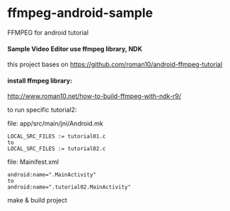 # ffmpeg-android-sample
FFMPEG for android tutorial

#### Sample Video Editor use ffmpeg library, NDK
this project bases on https://github.com/roman10/android-ffmpeg-tutorial

#### install ffmpeg library:
http://www.roman10.net/how-to-build-ffmpeg-with-ndk-r9/

to run specific tutorial2:

file: app/src/main/jni/Android.mk
````
LOCAL_SRC_FILES := tutorial01.c
to
LOCAL_SRC_FILES := tutorial02.c
````

file: Mainifest.xml
````
android:name=".MainActivity"
to 
android:name=".tutorial02.MainActivity"
````

make & build project